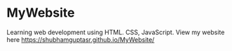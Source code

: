 # MyWebsite
Learning web development using HTML. CSS, JavaScript. 
View my website here https://shubhamguptasr.github.io/MyWebsite/
